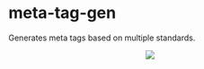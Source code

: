 # meta-tag-gen
Generates meta tags based on multiple standards.

<p align="center">
<img src="https://lewdev.github.io/apps/meta-tag-gen/apple-icon-180x180.png"/>
</p>